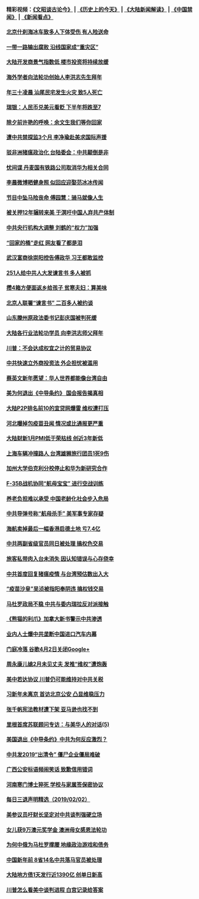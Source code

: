#### 精彩视频：[《文昭谈古论今》](http://45.32.25.56/wenzhao) | [《历史上的今天》](http://45.32.25.56/today-in-history) | [《大陆新闻解读》](http://45.32.25.56/ntdtv-comedy) | [《中国禁闻》](http://45.32.25.56/ntdtv-news) | [《新闻看点》](http://45.32.25.56/news-insight) 

 #### [北京什刹海冰车致多人下体受伤 有人险送命](../pages/nsc413/n11022990.md?t=02040931) 

#### [一带一路输出腐败 沿线国家成“重灾区”](../pages/nsc413/n11022771.md?t=02040931) 


#### [大陆开发商景气指数低 楼市投资将持续放缓](../pages/nsc413/n11022955.md?t=02040931) 

#### [海外学者向法轮功创始人李洪志先生拜年](../pages/nsc413/n11022780.md?t=02040931) 

#### [年三十凌晨 汕尾民宅发生火灾 致5人死亡](../pages/nsc413/n11023221.md?t=02040931) 

#### [瑞银：人民币兑美元看贬 下半年将跌至7](../pages/nsc413/n11022681.md?t=02040931) 

#### [除夕前许艳的呼唤：余文生我们等你回家](../pages/nsc413/n11022621.md?t=02040931) 

#### [遭中共禁探监3个月 李净瑜赴美求国际声援](../pages/nsc413/n11022861.md?t=02040931) 

#### [驳非洲猪瘟政治化 台陆委会：中共颠倒是非](../pages/nsc413/n11022799.md?t=02040931) 

#### [忧间谍 丹麦国有铁路公司取消华为相关合同](../pages/nsc413/n11022491.md?t=02040931) 

#### [李晨微博晒健身照 似回应迎娶范冰冰传闻](../pages/nsc413/n11022244.md?t=02040931) 

#### [节目中坠马险丧命 傅园慧：骑马就像人生](../pages/nsc413/n11022444.md?t=02040931) 

#### [被关押12年辗转来美 于溟吁中国人弃共产体制](../pages/nsc413/n11022602.md?t=02040931) 

#### [中共央行机构大调整 刘鹤的“权力”加强](../pages/nsc413/n11022568.md?t=02040931) 

#### [“回家的桶”走红 网友看了都是泪](../pages/nsc413/n11022529.md?t=02040931) 

#### [武汉富商徐崇阳控告傅政华 习王都敢监控](../pages/nsc413/n11022212.md?t=02040931) 

#### [251人给中共人大发谏言书 多人被抓](../pages/nsc413/n11022113.md?t=02040931) 

#### [攒4箱方便面返乡给孩子 贫寒夫妇：算美味](../pages/nsc413/n11022521.md?t=02040931) 

#### [北京人联署“谏言书” 二百多人被约谈](../pages/nsc413/n11022436.md?t=02040931) 

#### [山东滕州原政法委书记彭庆国被判死缓](../pages/nsc413/n11022492.md?t=02040931) 

#### [大陆各行业法轮功学员 向李洪志师父拜年](../pages/nsc413/n11017796.md?t=02040931) 

#### [川普：不会达成权宜之计的贸易协议](../pages/nsc413/n11022486.md?t=02040931) 

#### [中共快速立外商投资法  外企担忧被滥用](../pages/nsc413/n11022177.md?t=02040931) 

#### [蔡英文新年愿望：华人世界都能像台湾自由](../pages/nsc413/n11022209.md?t=02040931) 

#### [美为何退出《中导条约》 国会报告揭真相](../pages/nsc413/n11022256.md?t=02040931) 

#### [大陆P2P排名前10的宜贷网爆雷 维权遭打压](../pages/nsc413/n11019207.md?t=02040931) 

#### [河北曝掉包疫苗丑闻 情况或比通报更严重](../pages/nsc413/n11021237.md?t=02040931) 


#### [大陆财新1月PMI低于荣枯线 创近3年新低](../pages/nsc413/n11021470.md?t=02040931) 

#### [上海车辆冲撞路人 台湾雄狮旅行团员1死9伤](../pages/nsc413/n11021754.md?t=02040931) 

#### [加州大学伯克利分校停止和华为新研究合作](../pages/nsc413/n11021086.md?t=02040931) 

#### [F-35B战机协同“航母宝宝” 进行空战训练](../pages/nsc413/n11020866.md?t=02040931) 

#### [养老负担难以承受 中国老龄化社会步入危局](../pages/nsc413/n11021290.md?t=02040931) 

#### [中共导弹号称“航母杀手” 美军事专家存疑](../pages/nsc413/n11021488.md?t=02040931) 

#### [海航卖掉最后一幅香港启德土地 亏7.4亿](../pages/nsc413/n11021084.md?t=02040931) 

#### [中共两副省级官员同日被处理 搞权色交易](../pages/nsc413/n11021019.md?t=02040931) 

#### [旅客私带肉入台未消失 因认知错误与心存侥幸](../pages/nsc413/n11021054.md?t=02040931) 

#### [中共首度回复猪瘟疫情 与台湾预估数出入大](../pages/nsc413/n11021023.md?t=02040931) 

#### [“疫苗沙皇”吴浈被指阳奉阴违 搞权钱交易](../pages/nsc413/n11019815.md?t=02040931) 

#### [马杜罗政局不稳 中共与委内瑞拉反对派接触](../pages/nsc413/n11020719.md?t=02040931) 

#### [《熊猫的利爪》加拿大新书警示中共渗透](../pages/nsc413/n11020739.md?t=02040931) 

#### [业内人士爆中共垄断中国进口汽车内幕](../pages/nsc413/n11020830.md?t=02040931) 

#### [门庭冷落 谷歌4月2日关闭Google+](../pages/nsc413/n11020806.md?t=02040931) 

#### [周永康儿媳2月未见丈夫 发推“维权”遭炮轰](../pages/nsc413/n11020801.md?t=02040931) 

#### [美中若达协议 川普仍可能维持对中共关税](../pages/nsc413/n11020625.md?t=02040931) 

#### [习新年未离京 首访北京公安 凸显维稳压力](../pages/nsc413/n11020486.md?t=02040931) 

#### [张千帆宪法教材遭下架 亚马逊也找不到](../pages/nsc413/n11020619.md?t=02040931) 

#### [里根首席苏联顾问专访：与美华人的对话(5)](../pages/nsc413/n10968703.md?t=02040931) 

#### [美国退出《中导条约》中共为何反应激烈？](../pages/nsc413/n11020569.md?t=02040931) 

#### [中共发2019“出清令” 僵尸企业僵局难破](../pages/nsc413/n11019329.md?t=02040931) 

#### [广西公安标语频闹笑话 致歉信用错词](../pages/nsc413/n11020438.md?t=02040931) 

#### [河南寒门博士猝死 学校与家属签保密协议](../pages/nsc413/n11020395.md?t=02040931) 

#### [每日三退声明精选（2019/02/02）](../pages/nsc413/n11020479.md?t=02040931) 

#### [美参议员吁财长坚定对中共谈判强硬立场](../pages/nsc413/n11020440.md?t=02040931) 

#### [女儿获9万澳元奖学金 澳洲母女感恩法轮功](../pages/nsc413/n10997952.md?t=02040931) 

#### [为何中俄为马杜罗撑腰 地缘政治游戏和债务](../pages/nsc413/n11018692.md?t=02040931) 

#### [中国新年前 8省14名中共落马官员被处理](../pages/nsc413/n11019542.md?t=02040931) 

#### [大陆地方债1天发行近1390亿 创单日新高](../pages/nsc413/n11019766.md?t=02040931) 

#### [川普怎么看美中谈判进程 白宫记录给答案](../pages/nsc413/n11019682.md?t=02040931) 

